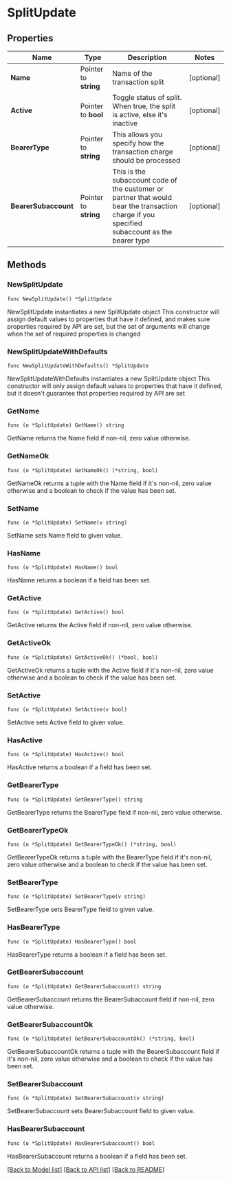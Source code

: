 # SplitUpdate

## Properties

Name | Type | Description | Notes
------------ | ------------- | ------------- | -------------
**Name** | Pointer to **string** | Name of the transaction split | [optional] 
**Active** | Pointer to **bool** | Toggle status of split. When true, the split is active, else it&#39;s inactive | [optional] 
**BearerType** | Pointer to **string** | This allows you specify how the transaction charge should be processed | [optional] 
**BearerSubaccount** | Pointer to **string** | This is the subaccount code of the customer or partner that would bear the transaction charge if you specified subaccount as the bearer type | [optional] 

## Methods

### NewSplitUpdate

`func NewSplitUpdate() *SplitUpdate`

NewSplitUpdate instantiates a new SplitUpdate object
This constructor will assign default values to properties that have it defined,
and makes sure properties required by API are set, but the set of arguments
will change when the set of required properties is changed

### NewSplitUpdateWithDefaults

`func NewSplitUpdateWithDefaults() *SplitUpdate`

NewSplitUpdateWithDefaults instantiates a new SplitUpdate object
This constructor will only assign default values to properties that have it defined,
but it doesn't guarantee that properties required by API are set

### GetName

`func (o *SplitUpdate) GetName() string`

GetName returns the Name field if non-nil, zero value otherwise.

### GetNameOk

`func (o *SplitUpdate) GetNameOk() (*string, bool)`

GetNameOk returns a tuple with the Name field if it's non-nil, zero value otherwise
and a boolean to check if the value has been set.

### SetName

`func (o *SplitUpdate) SetName(v string)`

SetName sets Name field to given value.

### HasName

`func (o *SplitUpdate) HasName() bool`

HasName returns a boolean if a field has been set.

### GetActive

`func (o *SplitUpdate) GetActive() bool`

GetActive returns the Active field if non-nil, zero value otherwise.

### GetActiveOk

`func (o *SplitUpdate) GetActiveOk() (*bool, bool)`

GetActiveOk returns a tuple with the Active field if it's non-nil, zero value otherwise
and a boolean to check if the value has been set.

### SetActive

`func (o *SplitUpdate) SetActive(v bool)`

SetActive sets Active field to given value.

### HasActive

`func (o *SplitUpdate) HasActive() bool`

HasActive returns a boolean if a field has been set.

### GetBearerType

`func (o *SplitUpdate) GetBearerType() string`

GetBearerType returns the BearerType field if non-nil, zero value otherwise.

### GetBearerTypeOk

`func (o *SplitUpdate) GetBearerTypeOk() (*string, bool)`

GetBearerTypeOk returns a tuple with the BearerType field if it's non-nil, zero value otherwise
and a boolean to check if the value has been set.

### SetBearerType

`func (o *SplitUpdate) SetBearerType(v string)`

SetBearerType sets BearerType field to given value.

### HasBearerType

`func (o *SplitUpdate) HasBearerType() bool`

HasBearerType returns a boolean if a field has been set.

### GetBearerSubaccount

`func (o *SplitUpdate) GetBearerSubaccount() string`

GetBearerSubaccount returns the BearerSubaccount field if non-nil, zero value otherwise.

### GetBearerSubaccountOk

`func (o *SplitUpdate) GetBearerSubaccountOk() (*string, bool)`

GetBearerSubaccountOk returns a tuple with the BearerSubaccount field if it's non-nil, zero value otherwise
and a boolean to check if the value has been set.

### SetBearerSubaccount

`func (o *SplitUpdate) SetBearerSubaccount(v string)`

SetBearerSubaccount sets BearerSubaccount field to given value.

### HasBearerSubaccount

`func (o *SplitUpdate) HasBearerSubaccount() bool`

HasBearerSubaccount returns a boolean if a field has been set.


[[Back to Model list]](../README.md#documentation-for-models) [[Back to API list]](../README.md#documentation-for-api-endpoints) [[Back to README]](../README.md)


